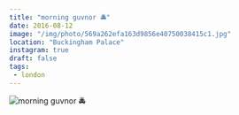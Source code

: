 ```yaml
---
title: "morning guvnor 🚔"
date: 2016-08-12
image: "/img/photo/569a262efa163d9856e40750038415c1.jpg"
location: "Buckingham Palace"
instagram: true
draft: false
tags:
 - london
---
```


![morning guvnor 🚔](/img/photo/569a262efa163d9856e40750038415c1.jpg)
